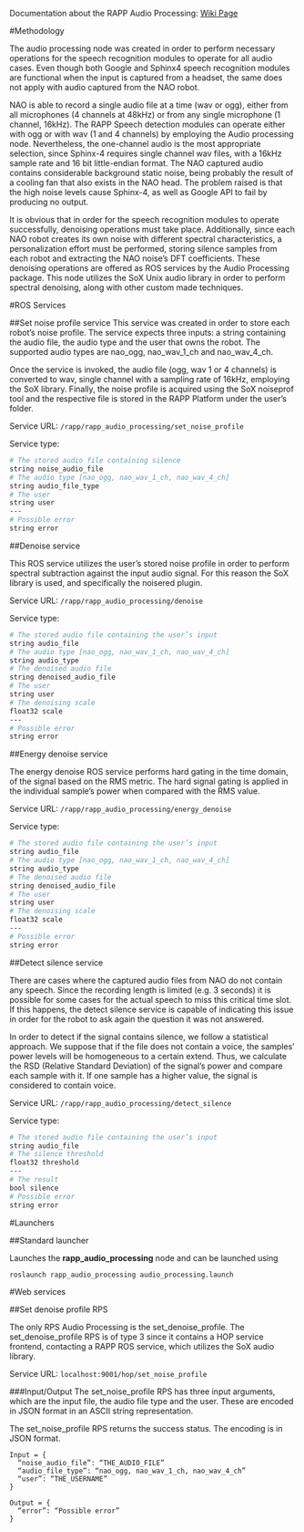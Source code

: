 Documentation about the RAPP Audio Processing: [Wiki Page](https://github.com/rapp-project/rapp-platform/wiki/RAPP-Audio-Processing)

#Methodology

The audio processing node was created in order to perform necessary operations for the speech recognition modules to operate for all audio cases. Even though both Google and Sphinx4 speech recognition modules are functional when the input is captured from a headset, the same does not apply with audio captured from the NAO robot.

NAO is able to record a single audio file at a time (wav or ogg), either from all microphones (4 channels at 48kHz) or from any single microphone (1 channel, 16kHz). The RAPP Speech detection modules can operate either with ogg or with wav (1 and 4 channels) by employing the Audio processing node. Nevertheless, the one-channel audio is the most appropriate selection, since Sphinx-4 requires single channel wav files, with a 16kHz sample rate and 16 bit little-endian format. The NAO captured audio contains considerable background static noise, being probably the result of a cooling fan that also exists in the NAO head. The problem raised is that the high noise levels cause Sphinx-4, as well as Google API to fail by producing no output.

It is obvious that in order for the speech recognition modules to operate successfully, denoising operations must take place. Additionally, since each NAO robot creates its own noise with different spectral characteristics, a personalization effort must be performed, storing silence samples from each robot and extracting the NAO noise’s DFT coefficients. These denoising operations are offered as ROS services by the Audio Processing package. This node utilizes the SoX Unix audio library in order to perform spectral denoising, along with other custom made techniques.

#ROS Services

##Set noise profile service
This service was created in order to store each robot’s noise profile. The service expects three inputs: a string containing the audio file, the audio type and the user that owns the robot. The supported audio types are nao_ogg, nao_wav_1_ch and nao_wav_4_ch. 

Once the service is invoked, the audio file (ogg, wav 1 or 4 channels) is converted to wav, single channel with a sampling rate of 16kHz, employing the SoX library. Finally, the noise profile is acquired using the SoX noiseprof tool and the respective file is stored in the RAPP Platform under the user’s folder.

Service URL: ```/rapp/rapp_audio_processing/set_noise_profile```

Service type:
```bash
# The stored audio file containing silence
string noise_audio_file
# The audio type [nao_ogg, nao_wav_1_ch, nao_wav_4_ch]
string audio_file_type
# The user
string user
---
# Possible error
string error
``` 

##Denoise service

This ROS service utilizes the user’s stored noise profile in order to perform spectral subtraction against the input audio signal. For this reason the SoX library is used, and specifically the noisered plugin.

Service URL: ```/rapp/rapp_audio_processing/denoise```

Service type:
```bash
# The stored audio file containing the user’s input
string audio_file
# The audio type [nao_ogg, nao_wav_1_ch, nao_wav_4_ch]
string audio_type
# The denoised audio file
string denoised_audio_file
# The user
string user
# The denoising scale
float32 scale
---
# Possible error
string error
``` 

##Energy denoise service

The energy denoise ROS service performs hard gating in the time domain, of the signal based on the RMS metric. The hard signal gating is applied in the individual sample’s power when compared with the RMS value.

Service URL: ```/rapp/rapp_audio_processing/energy_denoise```

Service type:
```bash
# The stored audio file containing the user’s input
string audio_file
# The audio type [nao_ogg, nao_wav_1_ch, nao_wav_4_ch]
string audio_type
# The denoised audio file
string denoised_audio_file
# The user
string user
# The denoising scale
float32 scale
---
# Possible error
string error
``` 
##Detect silence service

There are cases where the captured audio files from NAO do not contain any speech. Since the recording length is limited (e.g. 3 seconds) it is possible for some cases for the actual speech to miss this critical time slot. If this happens, the detect silence service is capable of indicating this issue in order for the robot to ask again the question it was not answered.

In order to detect if the signal contains silence, we follow a statistical approach. We suppose that if the file does not contain a voice, the samples’ power levels will be homogeneous to a certain extend. Thus, we calculate the RSD (Relative Standard Deviation) of the signal’s power and compare each sample with it. If one sample has a higher value, the signal is considered to contain voice.

Service URL: ```/rapp/rapp_audio_processing/detect_silence```

Service type:
```bash
# The stored audio file containing the user’s input
string audio_file
# The silence threshold
float32 threshold
---
# The result
bool silence
# Possible error
string error
``` 

#Launchers

##Standard launcher

Launches the **rapp_audio_processing** node and can be launched using
```
roslaunch rapp_audio_processing audio_processing.launch
```

#Web services

##Set denoise profile RPS

The only RPS Audio Processing is the set_denoise_profile. The set_denoise_profile RPS is of type 3 since it contains a HOP service frontend, contacting a RAPP ROS service, which utilizes the SoX audio library.

Service URL: ```localhost:9001/hop/set_noise_profile ```

###Input/Output
The set_noise_profile RPS has three input arguments, which are the input file, the audio file type and the user. These are encoded in JSON format in an ASCII string representation.

The set_noise_profile RPS returns the success status. The encoding is in JSON format.

```
Input = {
  “noise_audio_file”: “THE_AUDIO_FILE”
  “audio_file_type”: “nao_ogg, nao_wav_1_ch, nao_wav_4_ch”
  “user”: “THE_USERNAME”
}
```
```
Output = {
  “error”: “Possible error”
}
```

